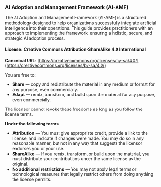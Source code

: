 ### AI Adoption and Management Framework (AI-AMF)

The AI Adoption and Management Framework (AI-AMF) is a structured methodology designed to help organizations successfully integrate artificial intelligence into their operations. This guide provides practitioners with an approach to implementing the framework, ensuring a holistic, secure, and strategic AI adoption process.

#### License: Creative Commons Attribution-ShareAlike 4.0 International

**Canonical URL**: [https://creativecommons.org/licenses/by-sa/4.0/](https://creativecommons.org/licenses/by-sa/4.0/)

You are free to:  
- **Share** — copy and redistribute the material in any medium or format for any purpose, even commercially.  
- **Adapt** — remix, transform, and build upon the material for any purpose, even commercially.  

The licensor cannot revoke these freedoms as long as you follow the license terms.

**Under the following terms**:  
- **Attribution** — You must give appropriate credit, provide a link to the license, and indicate if changes were made. You may do so in any reasonable manner, but not in any way that suggests the licensor endorses you or your use.  
- **ShareAlike** — If you remix, transform, or build upon the material, you must distribute your contributions under the same license as the original.  
- **No additional restrictions** — You may not apply legal terms or technological measures that legally restrict others from doing anything the license permits.
